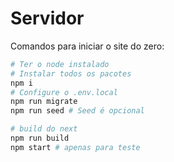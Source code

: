 # Servidor

Comandos para iniciar o site do zero:

```sh
# Ter o node instalado
# Instalar todos os pacotes
npm i
# Configure o .env.local
npm run migrate
npm run seed # Seed é opcional

# build do next
npm run build
npm start # apenas para teste
```